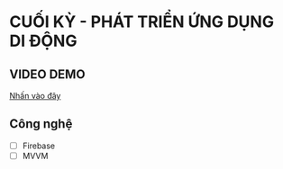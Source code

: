 # CUỐI KỲ - PHÁT TRIỂN ỨNG DỤNG DI ĐỘNG

## VIDEO DEMO

[Nhấn vào đây](https://youtu.be/MvmiODFLLcA?si=tPFzZnBE1LQ-N819)

## Công nghệ

- [ ] Firebase
- [ ] MVVM
